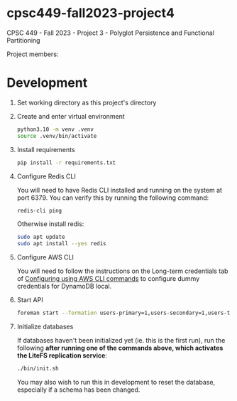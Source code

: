 # cpsc449-fall2023-project4
CPSC 449 - Fall 2023 - Project 3 - Polyglot Persistence and Functional Partitioning

Project members:



# Development

1. Set working directory as this project's directory

2. Create and enter virtual environment

   ```bash
   python3.10 -m venv .venv
   source .venv/bin/activate
   ```

3. Install requirements

   ```bash
   pip install -r requirements.txt
   ```

4. Configure Redis CLI

   You will need to have Redis CLI installed and running on the system at port 6379. You can verify this by running the following command:

   ```bash
   redis-cli ping
   ```

   Otherwise install redis:
   ```bash
   sudo apt update
   sudo apt install --yes redis
   ```

5. Configure AWS CLI

   You will need to follow the instructions on the Long-term credentials tab of [Configuring using AWS CLI commands](https://docs.aws.amazon.com/cli/latest/userguide/getting-started-quickstart.html#getting-started-quickstart-new-command) to configure dummy credentials for DynamoDB local.


6. Start API

   ```bash
   foreman start --formation users-primary=1,users-secondary=1,users-tertiary=1,enrollment=3,krakend=1,amazon-dynamodb-local=1
   ```

7. Initialize databases
   
   If databases haven't been initialized yet (ie. this is the first run), run the following **after running one of the commands above, which activates the LiteFS replication service**:

   ```bash
   ./bin/init.sh
   ```

   You may also wish to run this in development to reset the database, especially if a schema has been changed.
